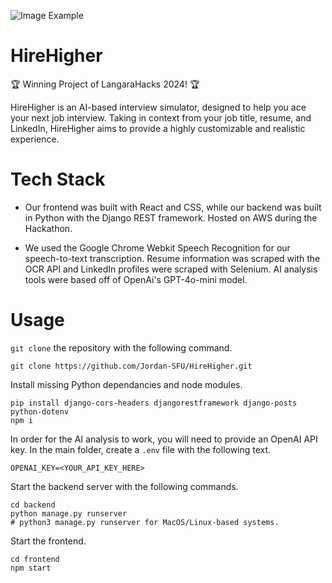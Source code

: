 ![Image Example](./frontend/src/styles/images/Example.gif)

# HireHigher

🏆 Winning Project of LangaraHacks 2024! 🏆

HireHigher is an AI-based interview simulator, designed to help you ace your next job interview. Taking in context from your job title, resume, and LinkedIn, HireHigher aims to provide a highly customizable and realistic experience.

# Tech Stack

- Our frontend was built with React and CSS, while our backend was built in Python with the Django REST framework. Hosted on AWS during the Hackathon.

- We used the Google Chrome Webkit Speech Recognition for our speech-to-text transcription. Resume information was scraped with the OCR API and LinkedIn profiles were scraped with Selenium. AI analysis tools were based off of OpenAi's GPT-4o-mini model.

# Usage

```git clone``` the repository with the following command.

```
git clone https://github.com/Jordan-SFU/HireHigher.git
```

Install missing Python dependancies and node modules.

```
pip install django-cors-headers djangorestframework django-posts python-dotenv
npm i
```

In order for the AI analysis to work, you will need to provide an OpenAI API key. In the main folder, create a ```.env``` file with the following text.

```
OPENAI_KEY=<YOUR_API_KEY_HERE>
```

Start the backend server with the following commands.

```
cd backend
python manage.py runserver
# python3 manage.py runserver for MacOS/Linux-based systems.
```

Start the frontend.

```
cd frontend
npm start
```
